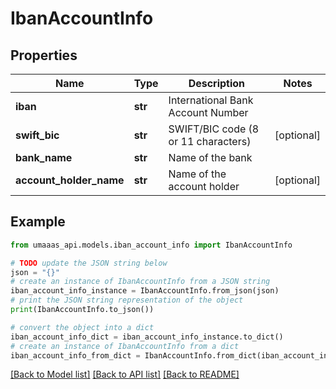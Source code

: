 # IbanAccountInfo


## Properties

Name | Type | Description | Notes
------------ | ------------- | ------------- | -------------
**iban** | **str** | International Bank Account Number | 
**swift_bic** | **str** | SWIFT/BIC code (8 or 11 characters) | [optional] 
**bank_name** | **str** | Name of the bank | 
**account_holder_name** | **str** | Name of the account holder | [optional] 

## Example

```python
from umaaas_api.models.iban_account_info import IbanAccountInfo

# TODO update the JSON string below
json = "{}"
# create an instance of IbanAccountInfo from a JSON string
iban_account_info_instance = IbanAccountInfo.from_json(json)
# print the JSON string representation of the object
print(IbanAccountInfo.to_json())

# convert the object into a dict
iban_account_info_dict = iban_account_info_instance.to_dict()
# create an instance of IbanAccountInfo from a dict
iban_account_info_from_dict = IbanAccountInfo.from_dict(iban_account_info_dict)
```
[[Back to Model list]](../README.md#documentation-for-models) [[Back to API list]](../README.md#documentation-for-api-endpoints) [[Back to README]](../README.md)


